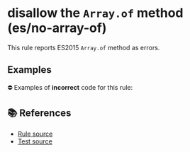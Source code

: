 # disallow the `Array.of` method (es/no-array-of)

This rule reports ES2015 `Array.of` method as errors.

## Examples

⛔ Examples of **incorrect** code for this rule:

<eslint-playground type="bad" code="/*eslint es/no-array-of: error */
const array = Array.of(1, 2, 3)
" />

## 📚 References

- [Rule source](https://github.com/mysticatea/eslint-plugin-es/blob/v1.4.1/lib/rules/no-array-of.js)
- [Test source](https://github.com/mysticatea/eslint-plugin-es/blob/v1.4.1/tests/lib/rules/no-array-of.js)
